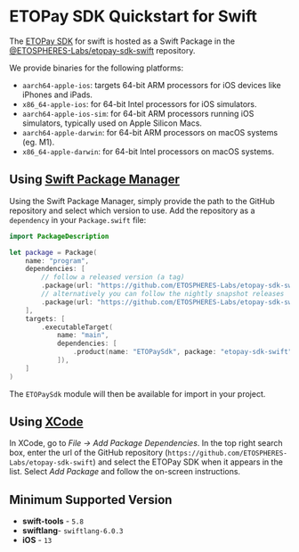 # ETOPay SDK Quickstart for Swift

The [ETOPay SDK](https://github.com/ETOSPHERES-Labs/etopay-sdk) for swift is hosted as a Swift Package in the [@ETOSPHERES-Labs/etopay-sdk-swift](https://github.com/ETOSPHERES-Labs/etopay-sdk-swift) repository.

We provide binaries for the following platforms:

- `aarch64-apple-ios`: targets 64-bit ARM processors for iOS devices like iPhones and iPads.
- `x86_64-apple-ios`: for 64-bit Intel processors for iOS simulators.
- `aarch64-apple-ios-sim`: for 64-bit ARM processors running iOS simulators, typically used on Apple Silicon Macs.
- `aarch64-apple-darwin`: for 64-bit ARM processors on macOS systems (eg. M1).
- `x86_64-apple-darwin`: for 64-bit Intel processors on macOS systems.

## Using [Swift Package Manager](./swift)

Using the Swift Package Manager, simply provide the path to the GitHub repository and select which version to use. Add the repository as a `dependency` in your `Package.swift` file:

```swift
import PackageDescription

let package = Package(
    name: "program",
    dependencies: [
        // follow a released version (a tag)
        .package(url: "https://github.com/ETOSPHERES-Labs/etopay-sdk-swift", from: "0.14.0")
        // alternatively you can follow the nightly snapshot releases
        .package(url: "https://github.com/ETOSPHERES-Labs/etopay-sdk-swift", revision: "nightly")
    ],
    targets: [
        .executableTarget(
            name: "main",
            dependencies: [
                .product(name: "ETOPaySdk", package: "etopay-sdk-swift")
            ]),
    ]
)
```

The `ETOPaySdk` module will then be available for import in your project.

## Using [XCode](./xcode)

In XCode, go to _File -> Add Package Dependencies_. In the top right search box, enter the url of the GitHub repository (`https://github.com/ETOSPHERES-Labs/etopay-sdk-swift`) and select the ETOPay SDK when it appears in the list.
Select _Add Package_ and follow the on-screen instructions.


## Minimum Supported Version

- **swift-tools** - `5.8`
- **swiftlang**- `swiftlang-6.0.3`
- **iOS** - `13`

